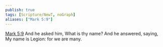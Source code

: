 ```yaml
---
publish: true
tags: [Scripture/NewT, noGraph]
aliases: ["Mark 5:9"]
---
```

[Mark 5:9](https://churchofjesuschrist.org/study/scriptures/nt/mark/5?lang=eng&id=p9#p9) And he asked him, What is thy name? And he answered, saying, My name is Legion: for we are many.
